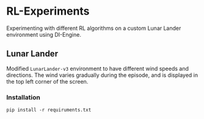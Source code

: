 # RL-Experiments

Experimenting with different RL algorithms on a custom Lunar Lander environment using DI-Engine.

## Lunar Lander

Modified `LunarLander-v3` environment to have different wind speeds and directions. The wind varies gradually during the episode, and is displayed in the top left corner of the screen.

### Installation

`pip install -r requiruments.txt`